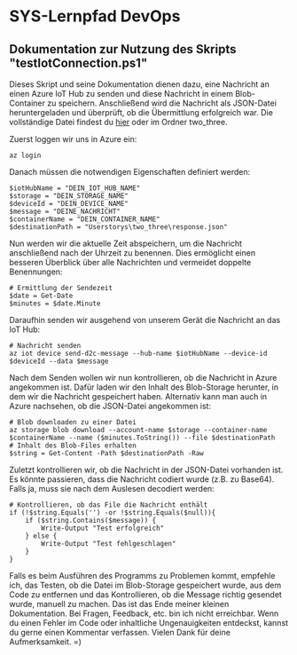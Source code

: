 # SYS-Lernpfad DevOps
## Dokumentation zur Nutzung des Skripts "testIotConnection.ps1"
Dieses Skript und seine Dokumentation dienen dazu, eine Nachricht an einen Azure IoT Hub zu senden und diese Nachricht in einem Blob-Container zu speichern. Anschließend wird die Nachricht als JSON-Datei heruntergeladen und überprüft, ob die Übermittlung erfolgreich war. Die vollständige Datei findest du [hier](https://github.com/AlexanderLPB/DevOps/blob/main/Userstorys/two_three/testIotConnection.ps1) oder im Ordner two_three.


Zuerst loggen wir uns in Azure ein:

    az login

    
Danach müssen die notwendigen Eigenschaften definiert werden:

    $iotHubName = "DEIN_IOT_HUB_NAME"
    $storage = "DEIN_STORAGE_NAME"
    $deviceId = "DEIN_DEVICE_NAME"
    $message = "DEINE_NACHRICHT"
    $containerName = "DEIN_CONTAINER_NAME"
    $destinationPath = "Userstorys\two_three\response.json"

    
Nun werden wir die aktuelle Zeit abspeichern, um die Nachricht anschließend nach der Uhrzeit zu benennen. Dies ermöglicht einen besseren Überblick über alle Nachrichten und vermeidet doppelte Benennungen:

    # Ermittlung der Sendezeit
    $date = Get-Date
    $minutes = $date.Minute

    
Daraufhin senden wir ausgehend von unserem Gerät die Nachricht an das IoT Hub:

    # Nachricht senden
    az iot device send-d2c-message --hub-name $iotHubName --device-id $deviceId --data $message

    
Nach dem Senden wollen wir nun kontrollieren, ob die Nachricht in Azure angekommen ist. Dafür laden wir den Inhalt des Blob-Storage herunter, in dem wir die Nachricht gespeichert haben.     Alternativ kann man auch in Azure nachsehen, ob die JSON-Datei angekommen ist:

    # Blob downloaden zu einer Datei
    az storage blob download --account-name $storage --container-name $containerName --name ($minutes.ToString()) --file $destinationPath 
    # Inhalt des Blob-Files erhalten
    $string = Get-Content -Path $destinationPath -Raw 

    
Zuletzt kontrollieren wir, ob die Nachricht in der JSON-Datei vorhanden ist. Es könnte passieren, dass die Nachricht codiert wurde (z.B. zu Base64). Falls ja, muss sie nach dem Auslesen decodiert werden:


    # Kontrollieren, ob das File die Nachricht enthält
    if (!$string.Equals('') -or !$string.Equals($null)){
        if ($string.Contains($message)) {
            Write-Output "Test erfolgreich"
        } else {
            Write-Output "Test fehlgeschlagen"
        }
    }
    
Falls es beim Ausführen des Programms zu Problemen kommt, empfehle ich, das Testen, ob die Datei im Blob-Storage gespeichert wurde, aus dem Code zu entfernen und das Kontrollieren, ob die Message richtig gesendet wurde, manuell zu machen. Das ist das Ende meiner kleinen Dokumentation. Bei Fragen, Feedback, etc. bin ich nicht erreichbar. Wenn du einen Fehler im Code oder inhaltliche Ungenauigkeiten entdeckst, kannst du gerne einen Kommentar verfassen. Vielen Dank für deine Aufmerksamkeit. =)
